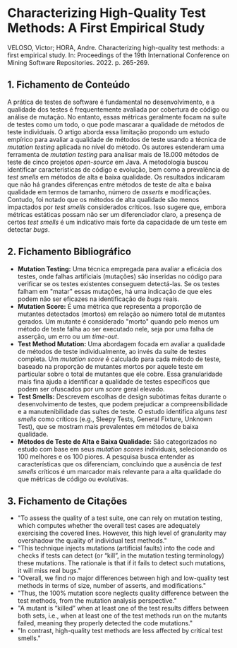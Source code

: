 # Characterizing High-Quality Test Methods: A First Empirical Study

VELOSO, Victor; HORA, Andre. Characterizing high-quality test methods: a first empirical study. In: Proceedings of the 19th International Conference on Mining Software Repositories. 2022. p. 265-269.

## 1. Fichamento de Conteúdo

A prática de testes de software é fundamental no desenvolvimento, e a qualidade dos testes é frequentemente avaliada por cobertura de código ou análise de mutação. No entanto, essas métricas geralmente focam na suíte de testes como um todo, o que pode mascarar a qualidade de métodos de teste individuais. O artigo aborda essa limitação propondo um estudo empírico para avaliar a qualidade de métodos de teste usando a técnica de *mutation testing* aplicada no nível do método. Os autores estenderam uma ferramenta de *mutation testing* para analisar mais de 18.000 métodos de teste de cinco projetos *open-source* em Java. A metodologia buscou identificar características de código e evolução, bem como a prevalência de *test smells* em métodos de alta e baixa qualidade. Os resultados indicaram que não há grandes diferenças entre métodos de teste de alta e baixa qualidade em termos de tamanho, número de *asserts* e modificações. Contudo, foi notado que os métodos de alta qualidade são menos impactados por *test smells* considerados críticos. Isso sugere que, embora métricas estáticas possam não ser um diferenciador claro, a presença de certos *test smells* é um indicativo mais forte da capacidade de um teste em detectar *bugs*.

## 2. Fichamento Bibliográfico

* **Mutation Testing:** Uma técnica empregada para avaliar a eficácia dos testes, onde falhas artificiais (mutações) são inseridas no código para verificar se os testes existentes conseguem detectá-las. Se os testes falham em "matar" essas mutações, há uma indicação de que eles podem não ser eficazes na identificação de *bugs* reais.
* **Mutation Score:** É uma métrica que representa a proporção de mutantes detectados (mortos) em relação ao número total de mutantes gerados. Um mutante é considerado "morto" quando pelo menos um método de teste falha ao ser executado nele, seja por uma falha de asserção, um erro ou um *time-out*.
* **Test Method Mutation:** Uma abordagem focada em avaliar a qualidade de métodos de teste individualmente, ao invés da suíte de testes completa. Um *mutation score* é calculado para cada método de teste, baseado na proporção de mutantes mortos por aquele teste em particular sobre o total de mutantes que ele cobre. Essa granularidade mais fina ajuda a identificar a qualidade de testes específicos que podem ser ofuscados por um *score* geral elevado.
* **Test Smells:** Descrevem escolhas de design subótimas feitas durante o desenvolvimento de testes, que podem prejudicar a compreensibilidade e a manutenibilidade das suítes de teste. O estudo identifica alguns *test smells* como críticos (e.g., Sleepy Tests, General Fixture, Unknown Test), que se mostram mais prevalentes em métodos de baixa qualidade.
* **Métodos de Teste de Alta e Baixa Qualidade:** São categorizados no estudo com base em seus *mutation scores* individuais, selecionando os 100 melhores e os 100 piores. A pesquisa busca entender as características que os diferenciam, concluindo que a ausência de *test smells* críticos é um marcador mais relevante para a alta qualidade do que métricas de código ou evolutivas.

## 3. Fichamento de Citações

* "To assess the quality of a test suite, one can rely on mutation testing, which computes whether the overall test cases are adequately exercising the covered lines. However, this high level of granularity may overshadow the quality of individual test methods."
* "This technique injects mutations (artificial faults) into the code and checks if tests can detect (or “kill”, in the mutation testing terminology) these mutations. The rationale is that if it fails to detect such mutations, it will miss real bugs."
* "Overall, we find no major differences between high and low-quality test methods in terms of size, number of asserts, and modifications."
* "Thus, the 100% mutation score neglects quality difference between the test methods, from the mutation analysis perspective."
* "A mutant is “killed” when at least one of the test results differs between both sets, i.e., when at least one of the test methods run on the mutants failed, meaning they properly detected the code mutations."
* "In contrast, high-quality test methods are less affected by critical test smells."
